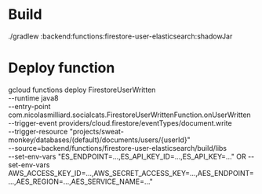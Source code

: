 # Build

./gradlew :backend:functions:firestore-user-elasticsearch:shadowJar

# Deploy function

gcloud functions deploy FirestoreUserWritten \
--runtime java8 \
--entry-point com.nicolasmilliard.socialcats.FirestoreUserWrittenFunction.onUserWritten \
--trigger-event providers/cloud.firestore/eventTypes/document.write \
--trigger-resource "projects/sweat-monkey/databases/(default)/documents/users/{userId}" \
--source=backend/functions/firestore-user-elasticsearch/build/libs \
--set-env-vars "ES_ENDPOINT=...,ES_API_KEY_ID=...,ES_API_KEY=..."
OR
--set-env-vars AWS_ACCESS_KEY_ID=...,AWS_SECRET_ACCESS_KEY=...,AES_ENDPOINT=...,AES_REGION=...,AES_SERVICE_NAME=..."